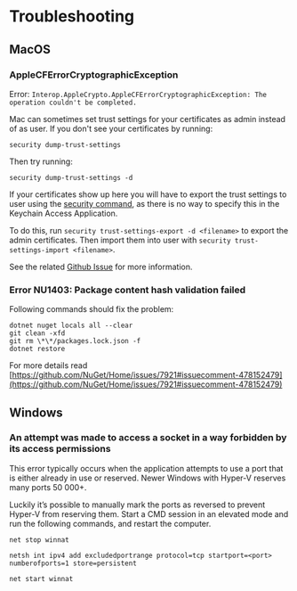 # Troubleshooting

## MacOS

### AppleCFErrorCryptographicException

Error: `Interop.AppleCrypto.AppleCFErrorCryptographicException: The operation couldn't be completed.`

Mac can sometimes set trust settings for your certificates as admin instead of as user. If you don't see your certificates by running:

```
security dump-trust-settings
```

Then try running:

```
security dump-trust-settings -d
```

If your certificates show up here you will have to export the trust settings to user using the [security command](https://ss64.com/osx/security.html), as there is no way to specify this in the Keychain Access Application.

To do this, run `security trust-settings-export -d <filename>` to export the admin certificates. Then import them into user with `security trust-settings-import <filename>`.

See the related [Github Issue](https://github.com/dotnet/runtime/issues/59703) for more information.

### Error NU1403: Package content hash validation failed

Following commands should fix the problem:

```
dotnet nuget locals all --clear  
git clean -xfd  
git rm \*\*/packages.lock.json -f  
dotnet restore
```

For more details read [https://github.com/NuGet/Home/issues/7921#issuecomment-478152479](https://github.com/NuGet/Home/issues/7921#issuecomment-478152479)

## Windows

### An attempt was made to access a socket in a way forbidden by its access permissions

This error typically occurs when the application attempts to use a port that is either already in use or reserved. Newer Windows with Hyper-V reserves many ports 50 000+.

Luckily it’s possible to manually mark the ports as reversed to prevent Hyper-V from reserving them. Start a CMD session in an elevated mode and run the following commands, and restart the computer.

```
net stop winnat

netsh int ipv4 add excludedportrange protocol=tcp startport=<port> numberofports=1 store=persistent

net start winnat
```
